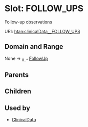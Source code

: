 
# Slot: FOLLOW_UPS

Follow-up observations

URI: [htan:clinicalData__FOLLOW_UPS](https://w3id.org/htan/clinicalData__FOLLOW_UPS)


## Domain and Range

None &#8594;  <sub>0..\*</sub> [FollowUp](FollowUp.md)

## Parents


## Children


## Used by

 * [ClinicalData](ClinicalData.md)
